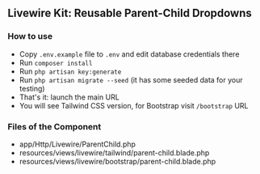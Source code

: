 ## Livewire Kit: Reusable Parent-Child Dropdowns

### How to use

- Copy `.env.example` file to `.env` and edit database credentials there
- Run `composer install`
- Run `php artisan key:generate`
- Run `php artisan migrate --seed` (it has some seeded data for your testing)
- That's it: launch the main URL
- You will see Tailwind CSS version, for Bootstrap visit `/bootstrap` URL


### Files of the Component

- app/Http/Livewire/ParentChild.php
- resources/views/livewire/tailwind/parent-child.blade.php
- resources/views/livewire/bootstrap/parent-child.blade.php

